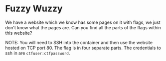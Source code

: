 # Fuzzy Wuzzy
We have a website which we know has some pages on it with flags, we just don't know what the pages are. Can you find all the parts of the flags within this website?

NOTE: You will need to SSH into the container and then use the website hosted on TCP port 80. The flag is in four separate parts.
The credentials to ssh in are `ctfuser:ctfpassword`.